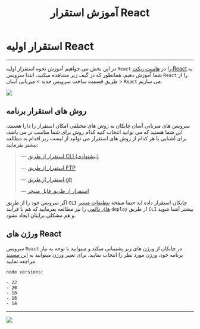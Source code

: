 ﻿---
title: "آموزش استقرار React"
sidebar_label: "استقرار اولیه"
description: "در این بخش می خواهیم آموزش نحوه استقرار اولیه سرویس `React` را در هاست ریکت React به شما آموزش دهیم."
---

#  استقرار اولیه React
---

در این بخش می خواهیم آموزش نحوه استقرار اولیه  `React` را در [هاست ریکت React](https://chabokan.net/cloud-hosting/react/) به شما آموزش دهیم.
 همانطور که در گیف زیر مشاهده میکنید، ابتدا سرویس `React` را از طریق قسمت ساخت سرویس جدید > میزبانی آسان > `React` می سازیم.

 ![](https://s1.chabokan.net/docs/gifs/react-install.gif)

 ## روش های استقرار برنامه

سرویس های میزبانی آسان چابکان به روش های مختلفی امکان استقرار را دارا هستند، این شما هستید که می توانید انتخاب کنید کدام روش برای شما مناسب تر می باشد، برای آشنایی با هر کدام از روش های استقرار می توانید از لیست زیر اقدام به مطالعه بیشتر بفرمایید:

> —  [استقرار از طریق CLI (پیشنهادی)](https://docs.chabokan.net/deploy/cli)
>
> —  [استقرار از طریق FTP](https://docs.chabokan.net/deploy/ftp/)
>
> —  [استقرار از طریق git](https://docs.chabokan.net/deploy/git/)
>
> —  [استقرار از طریق فایل منیجر](https://docs.chabokan.net/deploy/file-manager/)

اگر سرویس خود را از طریق `CLI` چابکان استقرار داده اید حتما صفحه [تنظیمات مسیر های دائمی](https://docs.chabokan.net/features/permanent-path/) را نیز مطالعه بفرمایید که هم با فرآیند `deploy` از طریق `CLI` بیشتر آشنا شوید و هم مشکلی برایتان ایجاد نشود.

## ورژن های React

سرویس `React` در چابکان از ورژن های زیر پشتیبانی میکند و میتوانید با توجه به نیاز برنامه خود، ورژن مورد نظر را انتخاب نمایید. برای تغییر ورژن میتوانید به [این مستند](https://docs.chabokan.net/simple-hosting/react/more/#تغییر-ورژن-react) مراجعه نمایید.

```text
node versions:

- 22
- 20
- 18
- 16
- 14
```

---
<a href="https://hub.chabokan.net/fa/services/create/react" ><img src="https://s1.chabokan.net/docs/images/react-banner.png" /></a>